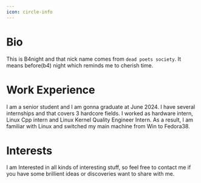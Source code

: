 ```yaml
---
icon: circle-info
---
```


# Bio

This is B4night and that nick name comes from `dead poets society`. It means before(b4) night which reminds me to cherish time.

# Work Experience
I am a senior student and I am gonna graduate at June 2024. I have several internships and that covers 3 hardcore fields. I worked as hardware intern, Linux Cpp intern and Linux Kernel Quality Engineer Intern. As a result, I am familiar with Linux and switched my main machine from Win to Fedora38.

# Interests
I am Interested in all kinds of interesting stuff, so feel free to contact me if you have some brillient ideas or discoveries want to share with me.